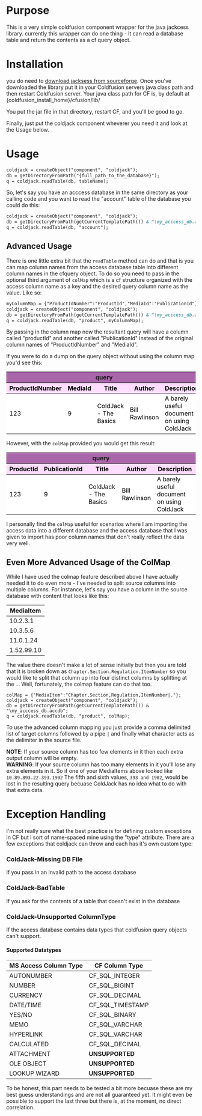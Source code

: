 # Purpose

This is a very simple coldfusion component wrapper for the java jackcess library.
currently this wrapper can do one thing - it can read a database table and return
the contents as a cf query object.  


# Installation
you do need to [download jacksess from sourceforge](http://jackcess.sourceforge.net/).
Once you've downloaded the library put it in your Coldfusion servers java class path
and then restart Coldfusion server.  Your java class path for CF is, by default at
{coldfusion_install_home}/cfusion/lib/

You put the jar file in that directory, restart CF, and you'll be good to go.

Finally, just put the coldjack component wheverer you need it and look at the Usage
below.

# Usage

```cfm
coldjack = createObject("component", "coldjack");
db = getDirectoryFromPath("{full_path_to_the_database}");
q = coldjack.readTable(db, tableName);
```

So, let's say you have an acccess database in the same directory as your calling
code and you want to read the "account" table of the database you could do this:

```cfm
coldjack = createObject("component", "coldjack");
db = getDirectoryFromPath(getCurrentTemplatePath()) & "\my_acccess_db.accdb";
q = coldjack.readTable(db, "account");
```

## Advanced Usage
There is one little extra bit that the `readTable` method can do and that is you can map column names from the access database table into different column names in the cfquery object. To do so you need to pass in the optional third argument of `colMap` which is a cf structure organized with the access column name as a key and the desired query column name as the value.  Like so:

```cfm
myColumnMap = {"ProductIdNumber":"ProductId","MediaId":"PublicationId"}
coldjack = createObject("component", "coldjack");
db = getDirectoryFromPath(getCurrentTemplatePath()) & "\my_acccess_db.accdb";
q = coldjack.readTable(db, "product", myColumnMap);
```

By passing in the column map now the resultant query will have a column called "productId" and another called "PublicationId" instead of the original column names of "ProductIdNumber" and "MediaId".

If you were to do a dump on the query object without using the column map you'd see this:

<table>
  <thead>
    <tr style="background: #AA66AA;">
      <th colspan="5">query</th>
    </tr>
    <tr bgcolor="#eeaaaa">
      <th style="background: #FFDDFF; color: black;">ProductIdNumber</th>
      <th style="background: #FFDDFF; color: black;">MediaId</th>
      <th style="background: #FFDDFF; color: black;">Title</th>
      <th style="background: #FFDDFF; color: black;">Author</th>
      <th style="background: #FFDDFF; color: black;">Description</th>
    </tr>
  </thead>
  <tbody>
    <tr style="background: white; color: black;">
      <td>123</td>
      <td>9</td>
      <td>ColdJack - The Basics</td>
      <td>Bill Rawlinson</td>
      <td>A barely useful document on using ColdJack</td>
    </tr>
  </tbody>
</table>

However, with the `colMap` provided you would get this result:

<table>
  <thead>
    <tr style="background: #AA66AA;">
      <th colspan="5">query</th>
    </tr>
    <tr bgcolor="#eeaaaa">
      <th style="background: #FFDDFF; color: black;">ProductId</th>
      <th style="background: #FFDDFF; color: black;">PublicationId</th>
      <th style="background: #FFDDFF; color: black;">Title</th>
      <th style="background: #FFDDFF; color: black;">Author</th>
      <th style="background: #FFDDFF; color: black;">Description</th>
    </tr>
  </thead>
  <tbody>
    <tr style="background: white; color: black;">
      <td>123</td>
      <td>9</td>
      <td>ColdJack - The Basics</td>
      <td>Bill Rawlinson</td>
      <td>A barely useful document on using ColdJack</td>
    </tr>
  </tbody>
</table>

I personally find the `colMap` useful for scenarios where I am importing the access data into a different database and the access database that I was given to import has poor column names that don't really reflect the data very well.

## Even More Advanced Usage of the ColMap

While I have used the colmap feature described above I have actually needed it to do even more - I've needed to split source columns into multiple columns.  For instance, let's say you have a column in the source database with content that looks like this:

| MediaItem |
| --------- |
| 10.2.3.1  |
| 10.3.5.6  |
| 11.0.1.24 |
| 1.52.99.10 |

The value there doesn't make a lot of sense initially but then you are told that it is broken down as `Chapter.Section.Regulation.ItemNumber` so you would like to split that column up into four distinct columns by splitting at the `.`.  Well, fortunately, the colmap feature can do that too.  

```
colMap = {"MediaItem":"Chapter,Section,Regulation,ItemNumber|."};
coldjack = createObject("component", "coldjack");
db = getDirectoryFromPath(getCurrentTemplatePath()) & "\my_acccess_db.accdb";
q = coldjack.readTable(db, "product", colMap);
```

To use the advanced column mapping you just provide a comma delimited list of target columns followed by a pipe `|` and finally what character acts as the delimiter in the source file.

**NOTE**: If your source column has too few elements in it then each extra output column will be empty.  
**WARNING**: If your source column has too many elements in it you'll lose any extra elements in it.  So if one of your MediaItems above looked like `10.89.893.22.393.1902`  The fifth and sixth values, `393 and 1902`, would be lost in the resulting query becuase ColdJack has no idea what to do with that extra data.

# Exception Handling
I'm not really sure what the best practice is for defining custom exceptions in CF but I sort of name-spaced mine using the "type" attribute.  There are a few exceptions that coldjack can throw and each has it's own custom type:

### ColdJack-Missing DB File
If you pass in an invalid path to the access database

### ColdJack-BadTable
If you ask for the contents of a table that doesn't exist in the database

### ColdJack-Unsupported ColumnType
If the access database contains data types that coldfusion query objects can't support.

#### Supported Datatypes

| MS Access Column Type | CF Column Type  |
| --------------------- | --------------- |
| AUTONUMBER  | CF_SQL_INTEGER |
| NUMBER | CF_SQL_BIGINT |
| CURRENCY | CF_SQL_DECIMAL |
| DATE/TIME | CF_SQL_TIMESTAMP |
| YES/NO  | CF_SQL_BINARY |
| MEMO | CF_SQL_VARCHAR |
| HYPERLINK | CF_SQL_VARCHAR |
| CALCULATED  | CF_SQL_DECIMAL |
| ATTACHMENT | **UNSUPPORTED** |
| OLE OBJECT | **UNSUPPORTED** |
| LOOKUP WIZARD | **UNSUPPORTED** |


To be honest, this part needs to be tested a bit more becuase these are my best guess understandings and are not all guaranteed yet.  It might even be possible to support the last three but there is, at the moment, no direct correlation.
